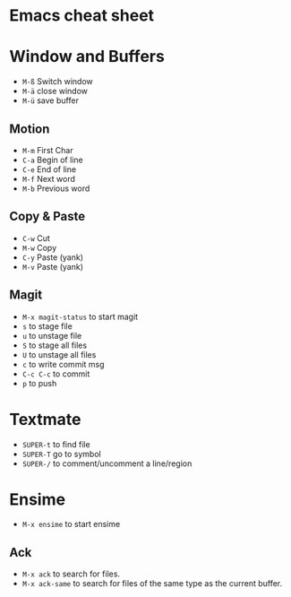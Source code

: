 # Emacs cheat sheet

# Window and Buffers

* `M-ß` Switch window
* `M-ä` close window
* `M-ü` save buffer

## Motion

* `M-m` First Char
* `C-a` Begin of line
* `C-e` End of line
* `M-f` Next word
* `M-b` Previous word

## Copy & Paste

* `C-w` Cut
* `M-w` Copy
* `C-y` Paste (yank)
* `M-v` Paste (yank)

## Magit

* `M-x magit-status` to start magit
* `s` to stage file
* `u` to unstage file
* `S` to stage all files
* `U` to unstage all files
* `c` to write commit msg
* `C-c C-c` to commit
* `p` to push

# Textmate

* `SUPER-t` to find file
* `SUPER-T` go to symbol
* `SUPER-/` to comment/uncomment a line/region

# Ensime

* `M-x ensime` to start ensime

## Ack

* `M-x ack` to search for files.
* `M-x ack-same` to search for files of the same type as the current buffer.
